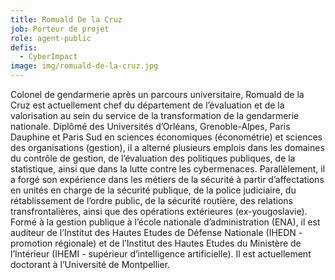```yaml
---
title: Romuald De la Cruz
job: Porteur de projet
role: agent-public
defis:
  - CyberImpact
image: img/romuald-de-la-cruz.jpg
---
```

Colonel de gendarmerie après un parcours universitaire, Romuald de la Cruz est actuellement chef du département de l’évaluation et de la valorisation au sein du service de la transformation de la gendarmerie nationale. Diplômé des Universités d’Orléans, Grenoble-Alpes, Paris Dauphine et Paris Sud en sciences économiques (économétrie) et sciences des organisations (gestion), il a alterné plusieurs emplois dans les domaines du contrôle de gestion, de l’évaluation des politiques publiques, de la statistique, ainsi que dans la lutte contre les cybermenaces. Parallèlement, il a forgé son expérience dans les métiers de la sécurité à partir d’affectations en unités en charge de la sécurité publique, de la police judiciaire, du rétablissement de l’ordre public, de la sécurité routière, des relations transfrontalières, ainsi que des opérations extérieures (ex-yougoslavie). Formé à la gestion publique à l’école nationale d’administration (ENA), il est auditeur de l’Institut des Hautes Etudes de Défense Nationale (IHEDN - promotion régionale) et de l’Institut des Hautes Etudes du Ministère de l’Intérieur (IHEMI - supérieur d’intelligence artificielle). Il est actuellement doctorant à l’Université de Montpellier.
